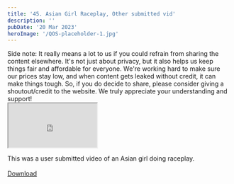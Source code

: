 ```yaml
---
title: '45. Asian Girl Raceplay, Other submitted vid'
description: ''
pubDate: '20 Mar 2023'
heroImage: '/QOS-placeholder-1.jpg'
---
```

<div class="video_paragraph_header"> Side note: It really means a lot to us if you could refrain from sharing the content elsewhere. It's not just about privacy, but it also helps us keep things fair and affordable for everyone. We're working hard to make sure our prices stay low, and when content gets leaked without credit, it can make things tough. So, if you do decide to share, please consider giving a shoutout/credit to the website. We truly appreciate your understanding and support!</div>

<iframe src="https://drive.google.com/file/d/1Msk8XqGO7pQiS0locWQxzrNCP1cvj3m9/preview" width="200" height="100" allow="autoplay" allowfullscreen="allowfullscreen"></iframe>

This was a user submitted video of an Asian girl doing raceplay.
<br>
<br>
<a class="read_more" href="https://drive.google.com/file/d/1Msk8XqGO7pQiS0locWQxzrNCP1cvj3m9/view?usp=sharing">Download</a>